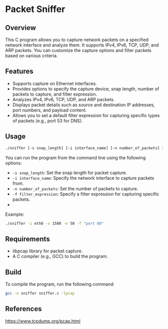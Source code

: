 # Packet Sniffer
## Overview

This C program allows you to capture network packets on a specified network interface and analyze them. It supports IPv4, IPv6, TCP, UDP, and ARP packets. You can customize the capture options and filter packets based on various criteria.

## Features

- Supports capture on Ethernet interfaces.
- Provides options to specify the capture device, snap length, number of packets to capture, and filter expression.
- Analyzes IPv4, IPv6, TCP, UDP, and ARP packets.
- Displays packet details such as source and destination IP addresses, port numbers, and payload content.
- Allows you to set a default filter expression for capturing specific types of packets (e.g., port 53 for DNS).

## Usage
```bash
./sniffer [-s snap_length] [-i interface_name] [-n number_of_packets] [-f filter_expression]
```

You can run the program from the command line using the following options:

- `-s snap_length`: Set the snap length for packet capture.
- `-i interface_name`: Specify the network interface to capture packets from.
- `-n number_of_packets`: Set the number of packets to capture.
- `-f filter_expression`: Specify a filter expression for capturing specific packets.
- 
Example:
```bash
./sniffer -i eth0 -s 1500 -n 50 -f "port 80"
```

## Requirements
- libpcap library for packet capture.
- A C compiler (e.g., GCC) to build the program.

## Build
To compile the program, run the following command:

```bash
gcc -o sniffer sniffer.c -lpcap
```
## References
https://www.tcpdump.org/pcap.html
